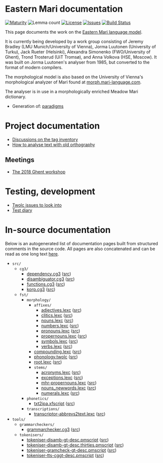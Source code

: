 # Eastern Mari documentation

[![Maturity](https://img.shields.io/endpoint?url=https%3A%2F%2Fraw.githubusercontent.com%2Fgiellalt%2Flang-mhr%2Fgh-pages%2Fmaturity.json)](https://giellalt.github.io/MaturityClassification.html)
![Lemma count](https://img.shields.io/endpoint?url=https%3A%2F%2Fraw.githubusercontent.com%2Fgiellalt%2Flang-mhr%2Fgh-pages%2Flemmacount.json)
[![License](https://img.shields.io/github/license/giellalt/lang-mhr)](https://github.com/giellalt/lang-mhr/blob/main/LICENSE)
[![Issues](https://img.shields.io/github/issues/giellalt/lang-mhr)](https://github.com/giellalt/lang-mhr/issues)
[![Build Status](https://divvun-tc.giellalt.org/api/github/v1/repository/giellalt/lang-mhr/main/badge.svg)](https://github.com/giellalt/lang-mhr/actions)

This page documents the work on the [Eastern Mari language model](http://github.com/giellalt/lang-mhr). 

It is currently being developed by a work group consisting of
Jeremy Bradley (LMU Munich/University of Vienna), Jorma Luutonen (University of Turku),
Jack Rueter (Helsinki), Alexandra Simonenko (FWO/University of Ghent),
Trond Trosterud (UiT Tromsø), and Anna Volkova (HSE, Moscow). It was 
built on Jorma Luutonen's analyser from 1985, but converted to the 
format of modern compilers.

The morphological model is also based on the University of Vienna's
morphological analyzer of Mari found at 
[morph.mari-language.com](http://morph.mari-language.com).

The analyser is in use in a morphologically enriched Meadow Mari
dictionary. 

* Generation of: [paradigms](http://giellatekno.uit.no/cgi/p-mhr.eng.html)

# Project documentation

* [Discussions on the tag inventory](TagDiscussion.md)
* [How to analyse text with old orthography](AnalysisWithOldOrthography.md)

## Meetings

* [The 2018 Ghent workshop](meetings/GhentWorkshop2018.md)

# Testing, development

* [Twolc issues to look into](TwolcIssues.md)
* [Test diary](TestDiary.md)

# In-source documentation

Below is an autogenerated list of documentation pages built from structured comments in the source code. All pages are also concatenated and can be read as one long text [here](mhr.md).

* `src/`
    * `cg3/`
        * [dependency.cg3](src-cg3-dependency.cg3.html) ([src](https://github.com/giellalt/lang-mhr/blob/main/src/cg3/dependency.cg3))
        * [disambiguator.cg3](src-cg3-disambiguator.cg3.html) ([src](https://github.com/giellalt/lang-mhr/blob/main/src/cg3/disambiguator.cg3))
        * [functions.cg3](src-cg3-functions.cg3.html) ([src](https://github.com/giellalt/lang-mhr/blob/main/src/cg3/functions.cg3))
        * [korp.cg3](src-cg3-korp.cg3.html) ([src](https://github.com/giellalt/lang-mhr/blob/main/src/cg3/korp.cg3))
    * `fst/`
        * `morphology/`
            * `affixes/`
                * [adjectives.lexc](src-fst-morphology-affixes-adjectives.lexc.html) ([src](https://github.com/giellalt/lang-mhr/blob/main/src/fst/morphology/affixes/adjectives.lexc))
                * [clitics.lexc](src-fst-morphology-affixes-clitics.lexc.html) ([src](https://github.com/giellalt/lang-mhr/blob/main/src/fst/morphology/affixes/clitics.lexc))
                * [nouns.lexc](src-fst-morphology-affixes-nouns.lexc.html) ([src](https://github.com/giellalt/lang-mhr/blob/main/src/fst/morphology/affixes/nouns.lexc))
                * [numbers.lexc](src-fst-morphology-affixes-numbers.lexc.html) ([src](https://github.com/giellalt/lang-mhr/blob/main/src/fst/morphology/affixes/numbers.lexc))
                * [pronouns.lexc](src-fst-morphology-affixes-pronouns.lexc.html) ([src](https://github.com/giellalt/lang-mhr/blob/main/src/fst/morphology/affixes/pronouns.lexc))
                * [propernouns.lexc](src-fst-morphology-affixes-propernouns.lexc.html) ([src](https://github.com/giellalt/lang-mhr/blob/main/src/fst/morphology/affixes/propernouns.lexc))
                * [symbols.lexc](src-fst-morphology-affixes-symbols.lexc.html) ([src](https://github.com/giellalt/lang-mhr/blob/main/src/fst/morphology/affixes/symbols.lexc))
                * [verbs.lexc](src-fst-morphology-affixes-verbs.lexc.html) ([src](https://github.com/giellalt/lang-mhr/blob/main/src/fst/morphology/affixes/verbs.lexc))
            * [compounding.lexc](src-fst-morphology-compounding.lexc.html) ([src](https://github.com/giellalt/lang-mhr/blob/main/src/fst/morphology/compounding.lexc))
            * [phonology.twolc](src-fst-morphology-phonology.twolc.html) ([src](https://github.com/giellalt/lang-mhr/blob/main/src/fst/morphology/phonology.twolc))
            * [root.lexc](src-fst-morphology-root.lexc.html) ([src](https://github.com/giellalt/lang-mhr/blob/main/src/fst/morphology/root.lexc))
            * `stems/`
                * [acronyms.lexc](src-fst-morphology-stems-acronyms.lexc.html) ([src](https://github.com/giellalt/lang-mhr/blob/main/src/fst/morphology/stems/acronyms.lexc))
                * [exceptions.lexc](src-fst-morphology-stems-exceptions.lexc.html) ([src](https://github.com/giellalt/lang-mhr/blob/main/src/fst/morphology/stems/exceptions.lexc))
                * [mhr-propernouns.lexc](src-fst-morphology-stems-mhr-propernouns.lexc.html) ([src](https://github.com/giellalt/lang-mhr/blob/main/src/fst/morphology/stems/mhr-propernouns.lexc))
                * [nouns_newwords.lexc](src-fst-morphology-stems-nouns_newwords.lexc.html) ([src](https://github.com/giellalt/lang-mhr/blob/main/src/fst/morphology/stems/nouns_newwords.lexc))
                * [numerals.lexc](src-fst-morphology-stems-numerals.lexc.html) ([src](https://github.com/giellalt/lang-mhr/blob/main/src/fst/morphology/stems/numerals.lexc))
        * `phonetics/`
            * [txt2ipa.xfscript](src-fst-phonetics-txt2ipa.xfscript.html) ([src](https://github.com/giellalt/lang-mhr/blob/main/src/fst/phonetics/txt2ipa.xfscript))
        * `transcriptions/`
            * [transcriptor-abbrevs2text.lexc](src-fst-transcriptions-transcriptor-abbrevs2text.lexc.html) ([src](https://github.com/giellalt/lang-mhr/blob/main/src/fst/transcriptions/transcriptor-abbrevs2text.lexc))
* `tools/`
    * `grammarcheckers/`
        * [grammarchecker.cg3](tools-grammarcheckers-grammarchecker.cg3.html) ([src](https://github.com/giellalt/lang-mhr/blob/main/tools/grammarcheckers/grammarchecker.cg3))
    * `tokenisers/`
        * [tokeniser-disamb-gt-desc.pmscript](tools-tokenisers-tokeniser-disamb-gt-desc.pmscript.html) ([src](https://github.com/giellalt/lang-mhr/blob/main/tools/tokenisers/tokeniser-disamb-gt-desc.pmscript))
        * [tokeniser-disamb-gt-desc.thirties.pmscript](tools-tokenisers-tokeniser-disamb-gt-desc.thirties.pmscript.html) ([src](https://github.com/giellalt/lang-mhr/blob/main/tools/tokenisers/tokeniser-disamb-gt-desc.thirties.pmscript))
        * [tokeniser-gramcheck-gt-desc.pmscript](tools-tokenisers-tokeniser-gramcheck-gt-desc.pmscript.html) ([src](https://github.com/giellalt/lang-mhr/blob/main/tools/tokenisers/tokeniser-gramcheck-gt-desc.pmscript))
        * [tokeniser-tts-cggt-desc.pmscript](tools-tokenisers-tokeniser-tts-cggt-desc.pmscript.html) ([src](https://github.com/giellalt/lang-mhr/blob/main/tools/tokenisers/tokeniser-tts-cggt-desc.pmscript))
